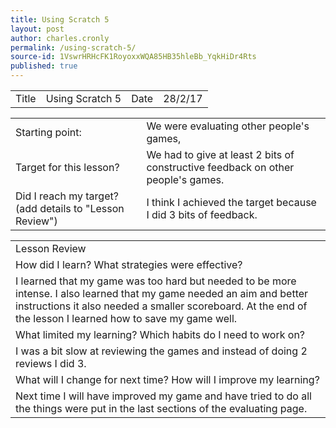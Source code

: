 ```yaml
---
title: Using Scratch 5
layout: post
author: charles.cronly
permalink: /using-scratch-5/
source-id: 1VswrHRHcFK1RoyoxxWQA85HB35hleBb_YqkHiDr4Rts
published: true
---
```

<table>
  <tr>
    <td>Title</td>
    <td>Using Scratch 5</td>
    <td>Date</td>
    <td>28/2/17</td>
  </tr>
</table>


<table>
  <tr>
    <td>Starting point:</td>
    <td>We were evaluating other people's games,</td>
  </tr>
  <tr>
    <td>Target for this lesson?</td>
    <td>We had to give at least 2 bits of constructive feedback on other people's games.</td>
  </tr>
  <tr>
    <td>Did I reach my target? 
(add details to "Lesson Review")</td>
    <td>I think I achieved the target because I did 3 bits of feedback.</td>
  </tr>
</table>


<table>
  <tr>
    <td>Lesson Review</td>
  </tr>
  <tr>
    <td>How did I learn? What strategies were effective? </td>
  </tr>
  <tr>
    <td>I learned that my game was too hard but needed to be more intense. I also learned that my game needed an aim and better instructions it also needed a smaller scoreboard. At the end of the lesson I learned how to save my game well.
 </td>
  </tr>
  <tr>
    <td>What limited my learning? Which habits do I need to work on? </td>
  </tr>
  <tr>
    <td>I was a bit slow at reviewing the games and instead of doing 2 reviews I did 3.</td>
  </tr>
  <tr>
    <td>What will I change for next time? How will I improve my learning?</td>
  </tr>
  <tr>
    <td>Next time I will have improved my game and have tried to do all the things were put in the last sections of the evaluating page.</td>
  </tr>
</table>


